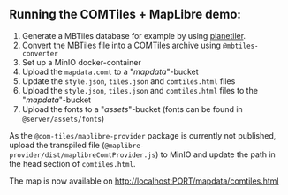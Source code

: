 ## Running the COMTiles + MapLibre demo:


1. Generate a MBTiles database for example by using [planetiler](https://github.com/onthegomap/planetiler).
2. Convert the MBTiles file into a COMTiles archive using `@mbtiles-converter`
3. Set up a MinIO docker-container
4. Upload the `mapdata.comt` to a "_mapdata_"-bucket
5. Update the `style.json`, `tiles.json` and `comtiles.html` files
6. Upload the `style.json`, `tiles.json` and `comtiles.html` files to the "_mapdata_"-bucket
7. Upload the fonts to a "_assets_"-bucket (fonts can be found in `@server/assets/fonts`)

As the `@com-tiles/maplibre-provider` package is currently not published, upload the transpiled file (`@maplibre-provider/dist/maplibreComtProvider.js`) to MinIO and update the path in the head section of `comtiles.html`.

The map is now available on [http://localhost:PORT/mapdata/comtiles.html](http://localhost:PORT/mapdata/comtiles.html)


